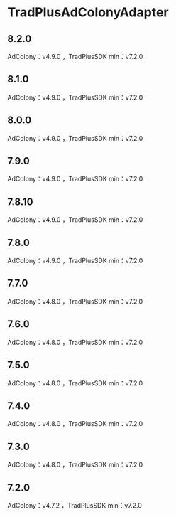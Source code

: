 # TradPlusAdColonyAdapter

## 8.2.0

AdColony：v4.9.0 ，TradPlusSDK min：v7.2.0

## 8.1.0

AdColony：v4.9.0 ，TradPlusSDK min：v7.2.0

## 8.0.0

AdColony：v4.9.0 ，TradPlusSDK min：v7.2.0

## 7.9.0

AdColony：v4.9.0 ，TradPlusSDK min：v7.2.0

## 7.8.10

AdColony：v4.9.0 ，TradPlusSDK min：v7.2.0

## 7.8.0

AdColony：v4.9.0 ，TradPlusSDK min：v7.2.0

## 7.7.0

AdColony：v4.8.0 ，TradPlusSDK min：v7.2.0

## 7.6.0

AdColony：v4.8.0 ，TradPlusSDK min：v7.2.0

## 7.5.0

AdColony：v4.8.0 ，TradPlusSDK min：v7.2.0

## 7.4.0

AdColony：v4.8.0 ，TradPlusSDK min：v7.2.0

## 7.3.0

AdColony：v4.8.0 ，TradPlusSDK min：v7.2.0

## 7.2.0

AdColony：v4.7.2 ，TradPlusSDK min：v7.2.0